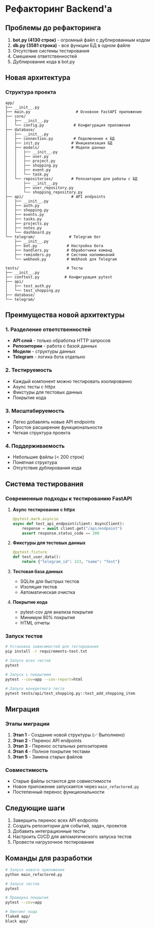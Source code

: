 # Рефакторинг Backend'а

## Проблемы до рефакторинга

1. **bot.py (4130 строк)** - огромный файл с дублированным кодом
2. **db.py (3581 строка)** - все функции БД в одном файле
3. Отсутствие системы тестирования
4. Смешение ответственностей
5. Дублирование кода в bot.py

## Новая архитектура

### Структура проекта

```
app/
├── __init__.py
├── main.py                    # Основное FastAPI приложение
├── core/
│   ├── __init__.py
│   └── config.py             # Конфигурация приложения
├── database/
│   ├── __init__.py
│   ├── connection.py         # Подключение к БД
│   ├── init.py              # Инициализация БД
│   ├── models/              # Модели данных
│   │   ├── __init__.py
│   │   ├── user.py
│   │   ├── project.py
│   │   ├── shopping.py
│   │   ├── event.py
│   │   └── task.py
│   └── repositories/        # Репозитории для работы с БД
│       ├── __init__.py
│       ├── user_repository.py
│       └── shopping_repository.py
├── api/                     # API endpoints
│   ├── __init__.py
│   ├── auth.py
│   ├── shopping.py
│   ├── events.py
│   ├── tasks.py
│   ├── projects.py
│   ├── notes.py
│   └── dashboard.py
└── telegram/               # Telegram бот
    ├── __init__.py
    ├── bot.py             # Настройка бота
    ├── handlers.py        # Обработчики команд
    ├── reminders.py       # Система напоминаний
    └── webhook.py         # Webhook для Telegram

tests/                     # Тесты
├── __init__.py
├── conftest.py           # Конфигурация pytest
├── api/
│   ├── test_auth.py
│   └── test_shopping.py
├── database/
└── telegram/
```

## Преимущества новой архитектуры

### 1. Разделение ответственностей
- **API слой** - только обработка HTTP запросов
- **Репозитории** - работа с базой данных
- **Модели** - структуры данных
- **Telegram** - логика бота отдельно

### 2. Тестируемость
- Каждый компонент можно тестировать изолированно
- Async тесты с httpx
- Фикстуры для тестовых данных
- Покрытие кода

### 3. Масштабируемость
- Легко добавлять новые API endpoints
- Простое расширение функциональности
- Четкая структура проекта

### 4. Поддерживаемость
- Небольшие файлы (< 200 строк)
- Понятная структура
- Отсутствие дублирования кода

## Система тестирования

### Современные подходы к тестированию FastAPI

1. **Async тестирование с httpx**
   ```python
   @pytest.mark.asyncio
   async def test_api_endpoint(client: AsyncClient):
       response = await client.get("/api/endpoint")
       assert response.status_code == 200
   ```

2. **Фикстуры для тестовых данных**
   ```python
   @pytest.fixture
   def test_user_data():
       return {"telegram_id": 123, "name": "Test"}
   ```

3. **Тестовая база данных**
   - SQLite для быстрых тестов
   - Изоляция тестов
   - Автоматическая очистка

4. **Покрытие кода**
   - pytest-cov для анализа покрытия
   - Минимум 80% покрытия
   - HTML отчеты

### Запуск тестов

```bash
# Установка зависимостей для тестирования
pip install -r requirements-test.txt

# Запуск всех тестов
pytest

# Запуск с покрытием
pytest --cov=app --cov-report=html

# Запуск конкретного теста
pytest tests/api/test_shopping.py::test_add_shopping_item
```

## Миграция

### Этапы миграции

1. **Этап 1** - Создание новой структуры (✅ Выполнено)
2. **Этап 2** - Перенос API endpoints
3. **Этап 3** - Перенос остальных репозиториев
4. **Этап 4** - Полное покрытие тестами
5. **Этап 5** - Замена старых файлов

### Совместимость

- Старые файлы остаются для совместимости
- Новое приложение запускается через `main_refactored.py`
- Постепенный перенос функциональности

## Следующие шаги

1. Завершить перенос всех API endpoints
2. Создать репозитории для событий, задач, проектов
3. Добавить интеграционные тесты
4. Настроить CI/CD для автоматического запуска тестов
5. Провести нагрузочное тестирование

## Команды для разработки

```bash
# Запуск нового приложения
python main_refactored.py

# Запуск тестов
pytest

# Проверка покрытия
pytest --cov=app

# Линтинг кода
flake8 app/
black app/
```